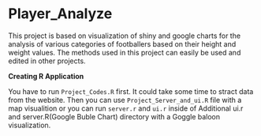 # Player_Analyze

This project is based on visualization of shiny and google charts for the analysis of various categories of footballers based on their height and weight values. The methods used in this project can easily be used and edited in other projects.

**Creating R Application**

You have to run `Project_Codes.R` first. It could take some time to stract data from the website. Then you can use `Project_Server_and_ui.R` file with a map visualition or you can run `server.r` and `ui.r` inside of Additional ui.r and server.R(Google Buble Chart) directory with a Goggle baloon visualization.


